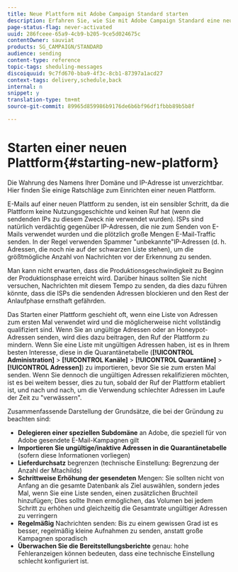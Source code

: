 ```yaml
---
title: Neue Plattform mit Adobe Campaign Standard starten
description: Erfahren Sie, wie Sie mit Adobe Campaign Standard eine neue Plattform einrichten und dabei den Ruf Ihrer Domäne und IP-Adresse wahren.
page-status-flag: never-activated
uuid: 286fceee-65a9-4cb9-b205-9ce5d024675c
contentOwner: sauviat
products: SG_CAMPAIGN/STANDARD
audience: sending
content-type: reference
topic-tags: sheduling-messages
discoiquuid: 9c7fd670-bba9-4f3c-8cb1-87397a1acd27
context-tags: delivery,schedule,back
internal: n
snippet: y
translation-type: tm+mt
source-git-commit: 89965d859986b9176de6b6bf96df1fbbb89b5b8f

---
```



# Starten einer neuen Plattform{#starting-new-platform}

Die Wahrung des Namens Ihrer Domäne und IP-Adresse ist unverzichtbar. Hier finden Sie einige Ratschläge zum Einrichten einer neuen Plattform.

E-Mails auf einer neuen Plattform zu senden, ist ein sensibler Schritt, da die Plattform keine Nutzungsgeschichte und keinen Ruf hat (wenn die sendenden IPs zu diesem Zweck nie verwendet wurden). ISPs sind natürlich verdächtig gegenüber IP-Adressen, die nie zum Senden von E-Mails verwendet wurden und die plötzlich große Mengen E-Mail-Traffic senden. In der Regel verwenden Spammer "unbekannte"IP-Adressen (d. h. Adressen, die noch nie auf der schwarzen Liste stehen), um die größtmögliche Anzahl von Nachrichten vor der Erkennung zu senden.

Man kann nicht erwarten, dass die Produktionsgeschwindigkeit zu Beginn der Produktionsphase erreicht wird. Darüber hinaus sollten Sie nicht versuchen, Nachrichten mit diesem Tempo zu senden, da dies dazu führen könnte, dass die ISPs die sendenden Adressen blockieren und den Rest der Anlaufphase ernsthaft gefährden.

Das Starten einer Plattform geschieht oft, wenn eine Liste von Adressen zum ersten Mal verwendet wird und die möglicherweise nicht vollständig qualifiziert sind. Wenn Sie an ungültige Adressen oder an Honeypot-Adressen senden, wird dies dazu beitragen, den Ruf der Plattform zu mindern. Wenn Sie eine Liste mit ungültigen Adressen haben, ist es in Ihrem besten Interesse, diese in die Quarantänetabelle (**[!UICONTROL Administration]** &gt; **[!UICONTROL Kanäle]** &gt; **[!UICONTROL Quarantäne]** &gt; **[!UICONTROL Adressen]**) zu importieren, bevor Sie sie zum ersten Mal senden. Wenn Sie dennoch die ungültigen Adressen rekalifizieren möchten, ist es bei weitem besser, dies zu tun, sobald der Ruf der Plattform etabliert ist, und nach und nach, um die Verwendung schlechter Adressen im Laufe der Zeit zu "verwässern".

Zusammenfassende Darstellung der Grundsätze, die bei der Gründung zu beachten sind:
* **Delegieren einer speziellen Subdomäne** an Adobe, die speziell für von Adobe gesendete E-Mail-Kampagnen gilt
* **Importieren Sie ungültige/inaktive Adressen in die Quarantänetabelle** (sofern diese Informationen vorliegen)
* **Lieferdurchsatz** begrenzen (technische Einstellung: Begrenzung der Anzahl der Mtachilds)
* **Schrittweise Erhöhung der gesendeten** Mengen: Sie sollten nicht von Anfang an die gesamte Datenbank als Ziel auswählen, sondern jedes Mal, wenn Sie eine Liste senden, einen zusätzlichen Bruchteil hinzufügen; Dies sollte Ihnen ermöglichen, das Volumen bei jedem Schritt zu erhöhen und gleichzeitig die Gesamtrate ungültiger Adressen zu verringern
* **Regelmäßig** Nachrichten senden: Bis zu einem gewissen Grad ist es besser, regelmäßig kleine Aufnahmen zu senden, anstatt große Kampagnen sporadisch
* **Überwachen Sie die Bereitstellungsberichte** genau: hohe Fehleranzeigen können bedeuten, dass eine technische Einstellung schlecht konfiguriert ist.
